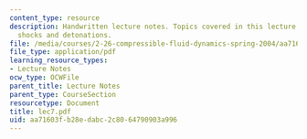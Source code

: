 ```yaml
---
content_type: resource
description: Handwritten lecture notes. Topics covered in this lecture include oblique
  shocks and detonations.
file: /media/courses/2-26-compressible-fluid-dynamics-spring-2004/aa71603fb28edabc2c8064790903a996_lec7.pdf
file_type: application/pdf
learning_resource_types:
- Lecture Notes
ocw_type: OCWFile
parent_title: Lecture Notes
parent_type: CourseSection
resourcetype: Document
title: lec7.pdf
uid: aa71603f-b28e-dabc-2c80-64790903a996
---
```

